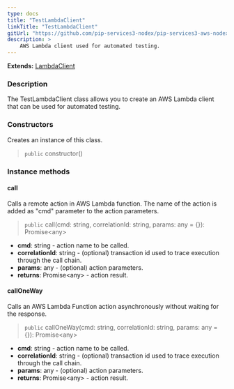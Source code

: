 ```yaml
---
type: docs
title: "TestLambdaClient"
linkTitle: "TestLambdaClient"
gitUrl: "https://github.com/pip-services3-nodex/pip-services3-aws-nodex"
description: >
    AWS Lambda client used for automated testing.
---
```


**Extends:** [LambdaClient](../../clients/lambda_client)

### Description
The TestLambdaClient class allows you to create an AWS Lambda client that can be used for automated testing.

### Constructors
Creates an instance of this class.

> `public` constructor()

### Instance methods

#### call
Calls a remote action in AWS Lambda function.
The name of the action is added as "cmd" parameter
to the action parameters. 

> `public` call(cmd: string, correlationId: string, params: any = {}): Promise\<any\>

- **cmd**: string - action name to be called.
- **correlationId**: string - (optional) transaction id used to trace execution through the call chain.
- **params**: any - (optional) action parameters.
- **returns**: Promise\<any\> - action result.

#### callOneWay
Calls an AWS Lambda Function action asynchronously without waiting for the response.

> `public` callOneWay(cmd: string, correlationId: string, params: any = {}): Promise\<any\>

- **cmd**: string - action name to be called.
- **correlationId**: string - (optional) transaction id used to trace execution through the call chain.
- **params**: any - (optional) action parameters.
- **returns**: Promise\<any\> - action result.

